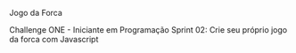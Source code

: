 Jogo da Forca

Challenge ONE - Iniciante em Programação
Sprint 02: Crie seu próprio jogo da forca com Javascript

